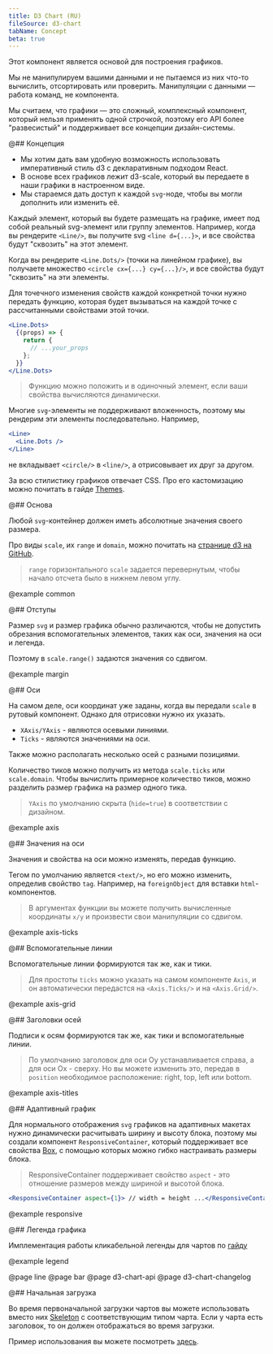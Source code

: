 ```yaml
---
title: D3 Chart (RU)
fileSource: d3-chart
tabName: Concept
beta: true
---
```


Этот компонент является основой для построения графиков.

Мы не манипулируем вашими данными и не пытаемся из них что-то вычислить, отсортировать или проверить. Манипуляции с данными — работа команд, не компонента.

Мы считаем, что графики — это сложный, комплексный компонент, который нельзя применять одной строчкой, поэтому его API более "развесистый" и поддерживает все концепции дизайн-системы.

@## Концепция

- Мы хотим дать вам удобную возможность использовать императивный стиль d3 с декларативным подходом React.
- В основе всех графиков лежит d3-scale, который вы передаете в наши графики в настроенном виде.
- Мы стараемся дать доступ к каждой `svg`-ноде, чтобы вы могли дополнить или изменить её.

Каждый элемент, который вы будете размещать на графике, имеет под собой реальный svg-элемент или группу элементов. Например, когда вы рендерите `<Line/>`, вы получите svg `<line d={...}>`, и все свойства будут "сквозить" на этот элемент.

Когда вы рендерите `<Line.Dots/>` (точки на линейном графике), вы получаете множество `<circle cx={...} cy={...}/>`, и все свойства будут "сквозить" на эти элементы.

Для точечного изменения свойств каждой конкретной точки нужно передать функцию, которая будет вызываться на каждой точке с рассчитанными свойствами этой точки.

```jsx
<Line.Dots>
  {(props) => {
    return {
      // ...your_props
    };
  }}
</Line.Dots>
```

> Функцию можно положить и в одиночный элемент, если ваши свойства вычисляются динамически.

Многие `svg`-элементы не поддерживают вложенность, поэтому мы рендерим эти элементы последовательно.
Например,

```jsx
<Line>
  <Line.Dots />
</Line>
```

не вкладывает `<circle/>` в `<line/>`, а отрисовывает их друг за другом.

За всю стилистику графиков отвечает CSS. Про его кастомизацию можно почитать в гайде [Themes](/style/themes/).

@## Основа

Любой `svg`-контейнер должен иметь абсолютные значения своего размера.

Про виды `scale`, их `range` и `domain`, можно почитать на [странице d3 на GitHub](https://github.com/d3/d3-scale).

> `range` горизонтального `scale` задается перевернутым, чтобы начало отсчета было в нижнем левом углу.

@example common

@## Отступы

Размер `svg` и размер графика обычно различаются, чтобы не допустить обрезания вспомогательных элементов, таких как оси, значения на оси и легенда.

Поэтому в `scale.range()` задаются значения со сдвигом.

@example margin

@## Оси

На самом деле, оси координат уже заданы, когда вы передали `scale` в рутовый компонент. Однако для отрисовки нужно их указать.

- `XAxis/YAxis` - являются осевыми линиями.
- `Ticks` - являются значениями на оси.

Также можно располагать несколько осей с разными позициями.

Количество тиков можно получить из метода `scale.ticks` или `scale.domain`. Чтобы вычислить примерное количество тиков, можно разделить размер графика на размер одного тика.

> `YAxis` по умолчанию скрыта (`hide=true`) в соответствии с дизайном.

@example axis

@## Значения на оси

Значения и свойства на оси можно изменять, передав функцию.

Тегом по умолчанию является `<text/>`, но его можно изменить, определив свойство `tag`. Например, на `foreignObject` для вставки `html`-компонентов.

> В аргументах функции вы можете получить вычисленные координаты `x/y` и произвести свои манипуляции со сдвигом.

@example axis-ticks

@## Вспомогательные линии

Вспомогательные линии формируются так же, как и тики.

> Для простоты `ticks` можно указать на самом компоненте `Axis`, и он автоматически передастся на `<Axis.Ticks/>` и на `<Axis.Grid/>`.

@example axis-grid

@## Заголовки осей

Подписи к осям формируются так же, как тики и вспомогательные линии.

> По умолчанию заголовок для оси Oy устанавливается справа, а для оси Ox - сверху. Но вы можете изменить это, передав в `position` необходимое расположение: right, top, left или bottom.

@example axis-titles

@## Aдаптивный график

Для нормального отображения `svg` графиков на адаптивных макетах нужно динамически расчитывать ширину и высоту блока,
поэтому мы создали компонент `ResponsiveContainer`, который поддерживает все свойства [Box](/layout/box-system/box-api), c помощью которых можно гибко настраивать размеры блока.

> ResponsiveContainer поддерживает свойство `aspect` - это отношение размеров между шириной и высотой блока.

```jsx
<ResponsiveContainer aspect={1}> // width = height ...</ResponsiveContainer>
```

@example responsive

@## Легенда графика

Имплементация работы кликабельной легенды для чартов по [гайду](/data-display/chart-legend/)

@example legend

@page line
@page bar
@page d3-chart-api
@page d3-chart-changelog

@## Начальная загрузка

Во время первоначальной загрузки чартов вы можете использовать вместо них [Skeleton](/components/skeleton/) c соответствующим типом чарта. Если у чарта есть заголовок, то он должен отображаться во время загрузки.

Пример использования вы можете посмотреть [здесь](https://i.semrush.com/data-display/line-chart/line-chart-code/#ac26f2).
